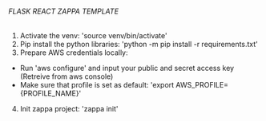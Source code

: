 ###### FLASK REACT ZAPPA TEMPLATE ######

1. Activate the venv: 'source venv/bin/activate' 
2. Pip install the python libraries: 'python -m pip install -r requirements.txt'
3. Prepare AWS credentials locally: 
- Run 'aws configure' and input your public and secret access key (Retreive from aws console)
- Make sure that profile is set as default: 'export AWS_PROFILE={PROFILE_NAME}'
4. Init zappa project: 'zappa init'